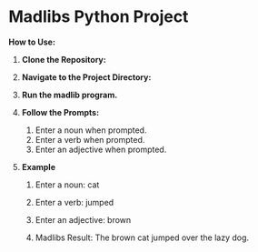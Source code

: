 # Madlibs Python Project

**How to Use:**

1. **Clone the Repository:**

2. **Navigate to the Project Directory:**
3. **Run the madlib program.**
4. **Follow the Prompts:**
   1. Enter a noun when prompted.
   2. Enter a verb when prompted.
   3. Enter an adjective when prompted.
4. **Example**
     1. Enter a noun: cat
   2. Enter a verb: jumped
   3. Enter an adjective: brown
   
   4. Madlibs Result:
   The brown cat jumped over the lazy dog.
